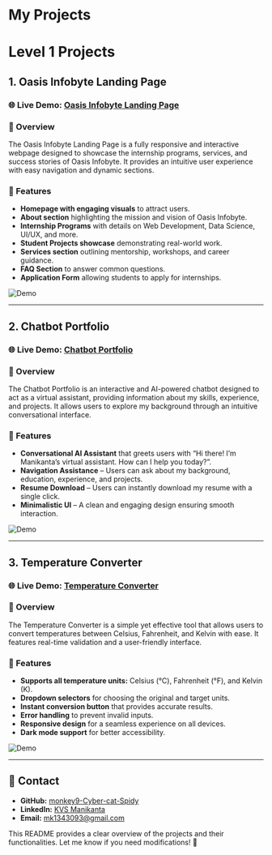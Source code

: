 # My Projects

# Level 1 Projects

## 1. Oasis Infobyte Landing Page

### 🌐 Live Demo: [Oasis Infobyte Landing Page](https://oibsip-psi-two.vercel.app/)

### 📌 Overview
The Oasis Infobyte Landing Page is a fully responsive and interactive webpage designed to showcase the internship programs, services, and success stories of Oasis Infobyte. It provides an intuitive user experience with easy navigation and dynamic sections.

### 🚀 Features
- **Homepage with engaging visuals** to attract users.
- **About section** highlighting the mission and vision of Oasis Infobyte.
- **Internship Programs** with details on Web Development, Data Science, UI/UX, and more.
- **Student Projects showcase** demonstrating real-world work.
- **Services section** outlining mentorship, workshops, and career guidance.
- **FAQ Section** to answer common questions.
- **Application Form** allowing students to apply for internships.


![Demo](https://i.ibb.co/Kxm7Sgrq/IMG-20250320-000557.jpg)



---



## 2. Chatbot Portfolio

### 🌐 Live Demo: [Chatbot Portfolio](https://oibsip-ary8.vercel.app/)

### 📌 Overview
The Chatbot Portfolio is an interactive and AI-powered chatbot designed to act as a virtual assistant, providing information about my skills, experience, and projects. It allows users to explore my background through an intuitive conversational interface.

### 🚀 Features
- **Conversational AI Assistant** that greets users with “Hi there! I’m Manikanta’s virtual assistant. How can I help you today?”.
- **Navigation Assistance** – Users can ask about my background, education, experience, and projects.
- **Resume Download** – Users can instantly download my resume with a single click.
- **Minimalistic UI** – A clean and engaging design ensuring smooth interaction.

![Demo](https://i.ibb.co/G3t4KXg3/IMG-20250320-000614.jpg)


---



## 3. Temperature Converter

### 🌐 Live Demo: [Temperature Converter](https://oibsip-xl1w.vercel.app/)

### 📌 Overview
The Temperature Converter is a simple yet effective tool that allows users to convert temperatures between Celsius, Fahrenheit, and Kelvin with ease. It features real-time validation and a user-friendly interface.

### 🚀 Features
- **Supports all temperature units:** Celsius (°C), Fahrenheit (°F), and Kelvin (K).
- **Dropdown selectors** for choosing the original and target units.
- **Instant conversion button** that provides accurate results.
- **Error handling** to prevent invalid inputs.
- **Responsive design** for a seamless experience on all devices.
- **Dark mode support** for better accessibility.

![Demo](https://i.ibb.co/3y2Gt1K8/IMG-20250320-000630.jpg)

---

## 📧 Contact

- **GitHub:** [monkey9-Cyber-cat-Spidy](https://github.com/monkey9-Cyber-cat-Spidy)
- **LinkedIn:** [KVS Manikanta](https://in.linkedin.com/in/kuncham-venkata-satya-manikanta-9715a4321)
- **Email:** mk1343093@gmail.com

This README provides a clear overview of the projects and their functionalities. Let me know if you need modifications! 🚀
